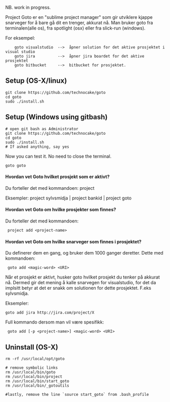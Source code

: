 NB. work in progress.

Project Goto er en "sublime project manager" som gir utviklere kjappe snarveger for å bare gå dit en trenger, akkurat nå. Man bruker goto fra terminalen(alle os), fra spotlight (osx) eller fra slick-run (windows).

For eksempel:

```
    goto visualstudio  -->  åpner solution for det aktive prosjektet i visual studio
    goto jira          -->  åpner jira boardet for det aktive prosjektet
    goto bitbucket     -->  bitbucket for prosjektet.
```
 

## Setup (OS-X/linux)

```
git clone https://github.com/technocake/goto
cd goto 
sudo ./install.sh
```


## Setup (Windows using gitbash)
```
# open git bash as Administrator
git clone https://github.com/technocake/goto
cd goto 
sudo ./install.sh
# If asked anything, say yes
```
Now you can test it. No need to close the terminal.

```
goto goto
```




#### Hvordan vet Goto hvilket prosjekt som er aktivt?

Du forteller det med kommandoen:  project <project-name>

Eksempler: project sylvsmidja  | project bankid  |  project goto


#### Hvordan vet Goto om hvilke prosjekter som finnes?

Du forteller det med kommandoen:

     project add <project-name>

 
#### Hvordan vet Goto om hvilke snarveger som finnes i  prosjektet?

Du definerer dem en gang, og bruker dem 1000 ganger deretter.  Dette med kommandoen:

     goto add <magic-word> <URI>

Når et prosjekt er aktivt, husker goto hvilket prosjekt du tenker på akkurat nå. Dermed gir det mening å kalle snarvegen for visualstudio, for det da implsitt betyr at det er snakk om solutionen for dette prosjektet. F.eks sylvsmidja.

Eksempler:

    goto add jira http://jira.com/project/X

Full kommando dersom man vil være spesifikk:

     goto add [-p <project-name>] <magic-word> <URI>




## Uninstall (OS-X)

```
rm -rf /usr/local/opt/goto

# remove symbolic links
rm /usr/local/bin/goto
rm /usr/local/bin/project
rm /usr/local/bin/start_goto
rm /usr/local/bin/_gotoutils

#lastly, remove the line `source start_goto` from .bash_profile

```

